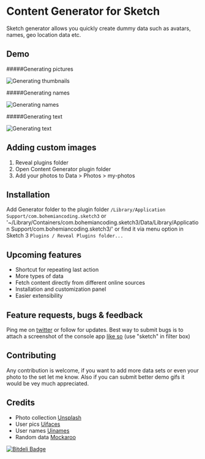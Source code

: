 Content Generator for Sketch
============================

Sketch generator allows you quickly create dummy data such as avatars, names, geo location data etc.

## Demo
#####Generating pictures

![Generating thumbnails](https://raw.githubusercontent.com/timuric/Content-generator-for-sketch-app/master/tutorial/userpics.gif)

#####Generating names

![Generating names](https://raw.githubusercontent.com/timuric/Content-generator-for-sketch-app/master/tutorial/names.gif)

#####Generating text

![Generating text](https://raw.githubusercontent.com/timuric/Content-generator-for-sketch-app/master/tutorial/lorem.gif)

## Adding custom images

1. Reveal plugins folder
2. Open Content Generator plugin folder
3. Add your photos to Data > Photos > my-photos


## Installation
Add Generator folder to the plugin folder `/Library/Application Support/com.bohemiancoding.sketch3` or '~/Library/Containers/com.bohemiancoding.sketch3/Data/Library/Application Support/com.bohemiancoding.sketch3/' or find it via menu option in Sketch 3 `Plugins / Reveal Plugins folder...`

## Upcoming features
* Shortcut for repeating last action
* More types of data
* Fetch content directly from different online sources 
* Installation and customization panel
* Easier extensibility

## Feature requests, bugs & feedback

Ping me on [twitter](http://twitter.com/timur_carpeev) or follow for updates.
Best way to submit bugs is to attach a screenshot of the console app [like so](https://www.dropbox.com/s/e3g4g49j1lwkp5j/Screenshot%202014-06-09%2022.33.03.png) (use "sketch" in filter box)

## Contributing
Any contribution is welcome, if you want to add more data sets or even your photo to the set let me know. Also if you can submit better demo gifs it would be vey much appreciated.

## Credits
* Photo collection [Unsplash](http://unsplash.com/)
* User pics [Uifaces](http://uifaces.com/)
* User names [Uinames](http://uinames.com/)
* Random data [Mockaroo](http://mockaroo.com/)


[![Bitdeli Badge](https://d2weczhvl823v0.cloudfront.net/timuric/content-generator-sketch-plugin/trend.png)](https://bitdeli.com/free "Bitdeli Badge")

